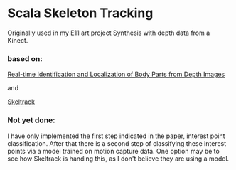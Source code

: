 # Scala Skeleton Tracking

Originally used in my E11 art project Synthesis with depth data from a Kinect.

### based on:

[Real-time Identification and Localization
    of Body Parts from Depth Images](http://citeseerx.ist.psu.edu/viewdoc/download?doi=10.1.1.187.4455&rep=rep1&type=pdf)

and

[Skeltrack](https://github.com/joaquimrocha/Skeltrack)

### Not yet done:

I have only implemented the first step indicated in the paper, interest point classification. After that there is a second step of classifying these interest points via a model trained on motion capture data. One option may be to see how Skeltrack is handing this, as I don't believe they are using a model.
